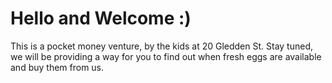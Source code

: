 # Hello and Welcome :)

This is a pocket money venture, by the kids at 20 Gledden St. Stay tuned, we will be providing a way for you to find out when fresh eggs are available and buy them from us.
